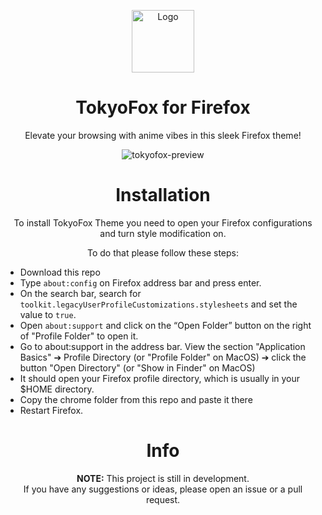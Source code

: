 <p align="center">
  <img width="100" height="100"
    src="https://github.com/crizmo/TokyoFox/assets/83665497/f8109023-c080-4405-b957-9b6fb95901d0" alt="Logo"/>
  <h1 align="center"><b>TokyoFox for Firefox</b></h1>
</p>
<p align="center">
  Elevate your browsing with anime vibes in this sleek Firefox theme!
</p>
<p align="center">
  <img src="https://github.com/crizmo/TokyoFox/assets/83665497/84d72608-2b38-452e-9cae-719c90cfc5d8"
    alt="tokyofox-preview" />
</p>
<h1 align="center"><b>Installation</b></h1>
<p align="center">
  To install TokyoFox Theme you need to open your Firefox configurations and turn style modification on.
</p>
<p align="center">
  To do that please follow these steps:
</p>

- Download this repo
- Type `about:config` on Firefox address bar and press enter.
- On the search bar, search for `toolkit.legacyUserProfileCustomizations.stylesheets` and set the value to `true`.
- Open `about:support` and click on the “Open Folder” button on the right of "Profile Folder" to open it.
- Go to about:support in the address bar. View the section "Application Basics" ➔ Profile Directory (or "Profile Folder"
on MacOS) ➔ click the button "Open Directory" (or "Show in Finder" on MacOS)
- It should open your Firefox profile directory, which is usually in your $HOME directory.
- Copy the chrome folder from this repo and paste it there
- Restart Firefox.

<h1 align="center"><b>Info</b></h1>

<p align="center">
  <b>NOTE:</b> This project is still in development. <br>
  If you have any suggestions or ideas, please open an issue or a pull request.
</p>

